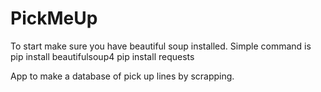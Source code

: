 # PickMeUp

To start make sure you have beautiful soup installed. Simple command is 
pip install beautifulsoup4
pip install requests

App to make a database of pick up lines by scrapping.

